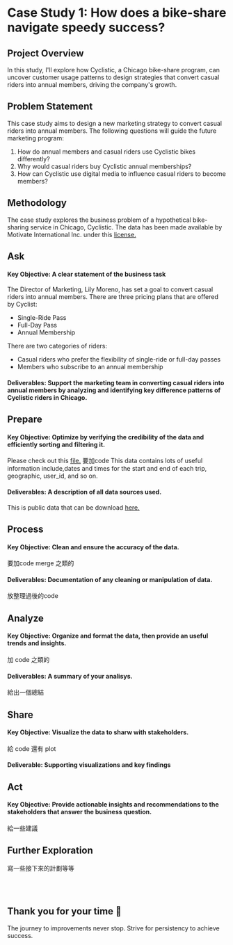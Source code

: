 # Case Study 1: How does a bike-share navigate speedy success?

## Project Overview
In this study, I'll explore how Cyclistic, a Chicago bike-share program, can uncover customer usage patterns to design strategies that convert casual riders into annual members, driving the company's growth. 

## Problem Statement
This case study aims to design a new marketing strategy to convert casual riders into annual members. The following questions will guide the future marketing program:

  1. How do annual members and casual riders use Cyclistic bikes differently?
  2. Why would casual riders buy Cyclistic annual memberships?
  3. How can Cyclistic use digital media to influence casual riders to become members?

## Methodology
The case study explores the business problem of a hypothetical bike-sharing service in Chicago, Cyclistic. The data has been made available by
Motivate International Inc. under this [license.](https://divvybikes.com/data-license-agreement)

## Ask
#### Key Objective: A clear statement of the business task
The Director of Marketing, Lily Moreno, has set a goal to convert casual riders into annual members.
There are three pricing plans that are offered by Cyclist:

- Single-Ride Pass
- Full-Day Pass
- Annual Membership

There are two categories of riders: 

- Casual riders who prefer the flexibility of single-ride or full-day passes
- Members who subscribe to an annual membership

#### Deliverables: Support the marketing team in converting casual riders into annual members by analyzing and identifying key difference patterns of Cyclistic riders in Chicago.

## Prepare
#### Key Objective: Optimize by verifying the credibility of the data and efficiently sorting and filtering it.
Please check out this [file.]() 要加code
This data contains lots of useful information include,dates and times for the start and end of each trip, geographic, user_id, and so on.

#### Deliverables: A description of all data sources used.
This is public data that can be download [here.](https://divvy-tripdata.s3.amazonaws.com/index.html)

## Process
#### Key Objective: Clean and ensure the accuracy of the data.
要加code
merge 之類的

#### Deliverables: Documentation of any cleaning or manipulation of data.
放整理過後的code


## Analyze
#### Key Objective: Organize and format the data, then provide an useful trends and insights.

加 code 之類的

#### Deliverables: A summary of your analisys.
給出一個總結

## Share
#### Key Objective: Visualize the data to sharw with stakeholders.
給 code 還有 plot

#### Deliverable: Supporting visualizations and key findings

## Act
#### Key Objective: Provide actionable insights and recommendations to the stakeholders that answer the business question.

給一些建議

## Further Exploration
寫一些接下來的計劃等等

<br><br>
## Thank you for your time 💌
The journey to improvements never stop. Strive for persistency to achieve success. 




















